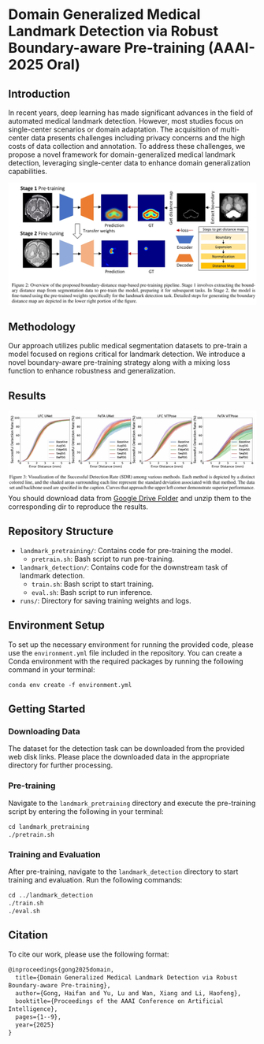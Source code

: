 # Domain Generalized Medical Landmark Detection via Robust Boundary-aware Pre-training (AAAI-2025 Oral)

## Introduction
In recent years, deep learning has made significant advances in the field of automated medical landmark detection. However, most studies focus on single-center scenarios or domain adaptation. The acquisition of multi-center data presents challenges including privacy concerns and the high costs of data collection and annotation. To address these challenges, we propose a novel framework for domain-generalized medical landmark detection, leveraging single-center data to enhance domain generalization capabilities.

![Model Pipeline](img/pipeline.jpg)


## Methodology
Our approach utilizes public medical segmentation datasets to pre-train a model focused on regions critical for landmark detection. We introduce a novel boundary-aware pre-training strategy along with a mixing loss function to enhance robustness and generalization.

## Results

![Results](img/results.jpg)
You should download data from [Google Drive Folder](https://drive.google.com/drive/folders/1PVOi5dX4SSjbZ4TqjRPZhfewj7fgFY9p?usp=drive_link) and unzip them to the corresponding dir to reproduce the results.

## Repository Structure

- `landmark_pretraining/`: Contains code for pre-training the model.
  - `pretrain.sh`: Bash script to run pre-training.
- `landmark_detection/`: Contains code for the downstream task of landmark detection.
  - `train.sh`: Bash script to start training.
  - `eval.sh`: Bash script to run inference.
- `runs/`: Directory for saving training weights and logs.

## Environment Setup

To set up the necessary environment for running the provided code, please use the `environment.yml` file included in the repository. You can create a Conda environment with the required packages by running the following command in your terminal:
```
conda env create -f environment.yml
```

## Getting Started

### Downloading Data
The dataset for the detection task can be downloaded from the provided web disk links. Please place the downloaded data in the appropriate directory for further processing.

### Pre-training
Navigate to the `landmark_pretraining` directory and execute the pre-training script by entering the following in your terminal:
```
cd landmark_pretraining
./pretrain.sh
```

### Training and Evaluation
After pre-training, navigate to the `landmark_detection` directory to start training and evaluation. Run the following commands:
```
cd ../landmark_detection
./train.sh
./eval.sh
```


## Citation
To cite our work, please use the following format:
```
@inproceedings{gong2025domain,
  title={Domain Generalized Medical Landmark Detection via Robust Boundary-aware Pre-training},
  author={Gong, Haifan and Yu, Lu and Wan, Xiang and Li, Haofeng},
  booktitle={Proceedings of the AAAI Conference on Artificial Intelligence},
  pages={1--9},
  year={2025}
}
```
